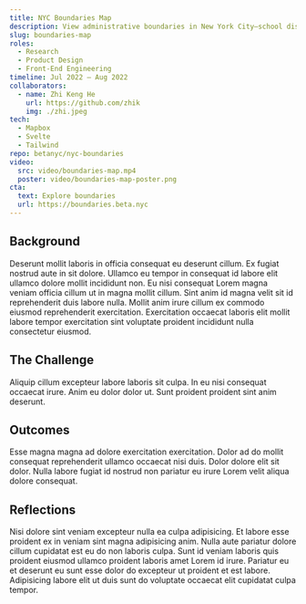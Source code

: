 ```yaml
---
title: NYC Boundaries Map
description: View administrative boundaries in New York City—school districts, sanitation districts, police precincts, and more.
slug: boundaries-map
roles:
  - Research
  - Product Design
  - Front-End Engineering
timeline: Jul 2022 – Aug 2022
collaborators:
  - name: Zhi Keng He
    url: https://github.com/zhik
    img: ./zhi.jpeg
tech:
  - Mapbox
  - Svelte
  - Tailwind
repo: betanyc/nyc-boundaries
video:
  src: video/boundaries-map.mp4
  poster: video/boundaries-map-poster.png
cta:
  text: Explore boundaries
  url: https://boundaries.beta.nyc
---
```


## Background

Deserunt mollit laboris in officia consequat eu deserunt cillum. Ex fugiat nostrud aute in sit dolore. Ullamco eu tempor in consequat id labore elit ullamco dolore mollit incididunt non. Eu nisi consequat Lorem magna veniam officia cillum ut in magna mollit cillum. Sint anim id magna velit sit id reprehenderit duis labore nulla. Mollit anim irure cillum ex commodo eiusmod reprehenderit exercitation. Exercitation occaecat laboris elit mollit labore tempor exercitation sint voluptate proident incididunt nulla consectetur eiusmod.

## The Challenge

Aliquip cillum excepteur labore laboris sit culpa. In eu nisi consequat occaecat irure. Anim eu dolor dolor ut. Sunt proident proident sint anim deserunt.

## Outcomes

Esse magna magna ad dolore exercitation exercitation. Dolor ad do mollit consequat reprehenderit ullamco occaecat nisi duis. Dolor dolore elit sit dolor. Nulla labore fugiat id nostrud non pariatur eu irure Lorem velit aliqua dolore consequat.

## Reflections

Nisi dolore sint veniam excepteur nulla ea culpa adipisicing. Et labore esse proident ex in veniam sint magna adipisicing anim. Nulla aute pariatur dolore cillum cupidatat est eu do non laboris culpa. Sunt id veniam laboris quis proident eiusmod ullamco proident laboris amet Lorem id irure. Pariatur eu et deserunt eu sunt esse dolor do excepteur ut proident et est labore. Adipisicing labore elit ut duis sunt do voluptate occaecat elit cupidatat culpa tempor.
